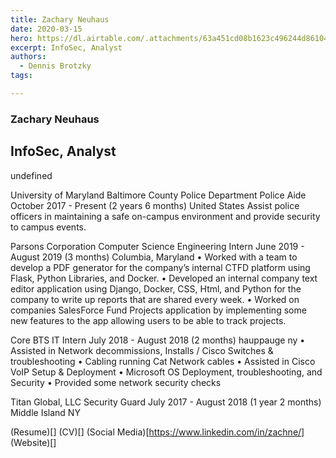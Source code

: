 ```yaml
---
title: Zachary Neuhaus
date: 2020-03-15
hero: https://dl.airtable.com/.attachments/63a451cd08b1623c496244d861043e12/20e09eb9/Cs05PCgWYAA9vYK.jpg
excerpt: InfoSec, Analyst 
authors:
  - Dennis Brotzky
tags: 

---
```


### Zachary Neuhaus
## InfoSec, Analyst 

undefined

University of Maryland Baltimore County Police Department
Police Aide
October 2017 - Present (2 years 6 months)
United States
Assist police officers in maintaining a safe on-campus environment and
provide security to campus events.

Parsons Corporation
Computer Science Engineering Intern
June 2019 - August 2019 (3 months)
Columbia, Maryland
• Worked with a team to develop a PDF generator for the company’s internal
CTFD platform using Flask, Python Libraries, and Docker.
• Developed an internal company text editor application using Django, Docker,
CSS, Html, and Python for the company to write up reports that are shared
every week.
• Worked on companies SalesForce Fund Projects application by
implementing some new features to the app allowing users to be able to track
projects.

Core BTS
IT Intern
July 2018 - August 2018 (2 months)
hauppauge ny
• Assisted in Network decommissions, Installs / Cisco Switches &
troubleshooting
• Cabling running Cat Network cables
• Assisted in Cisco VoIP Setup & Deployment
• Microsoft OS Deployment, troubleshooting, and Security
• Provided some network security checks

Titan Global, LLC
Security Guard
July 2017 - August 2018 (1 year 2 months)
Middle Island NY


(Resume)[]
(CV)[]
(Social Media)[https://www.linkedin.com/in/zachne/]
(Website)[]

